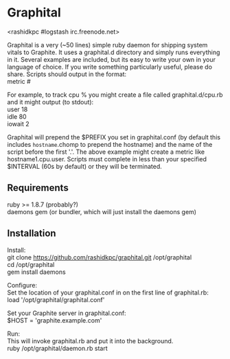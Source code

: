 # Graphital 
<rashidkpc #logstash irc.freenode.net>

Graphital is a very (~50 lines) simple ruby daemon for shipping system vitals 
to Graphite. It uses a graphital.d directory and simply runs everything in it.
Several examples are included, but its easy to write your own in your language
of choice. If you write something particularly useful, please do share. Scripts
should output in the format:  
  metric #

For example, to track cpu % you might create a file called
graphital.d/cpu.rb and it might output (to stdout):  
  user 18  
  idle 80  
  iowait 2  

Graphital will prepend the $PREFIX you set in graphital.conf (by default this 
includes `hostname`.chomp to prepend the hostname) and the name of the script
before the first '.'. The above example might create a metric like 
hostname1.cpu.user. Scripts must complete in less than your specified $INTERVAL
(60s by default) or they will be terminated.  

## Requirements

ruby >= 1.8.7 (probably?)  
daemons gem (or bundler, which will just install the daemons gem)  

## Installation
Install:  
  git clone https://github.com/rashidkpc/graphital.git /opt/graphital  
  cd /opt/graphital  
  gem install daemons  

Configure:  
Set the location of your graphital.conf in on the first line of graphital.rb:  
  load '/opt/graphital/graphital.conf'

Set your Graphite server in graphital.conf:  
  $HOST = 'graphite.example.com'  

Run:  
This will invoke graphital.rb and put it into the background.  
  ruby /opt/graphital/daemon.rb start  
